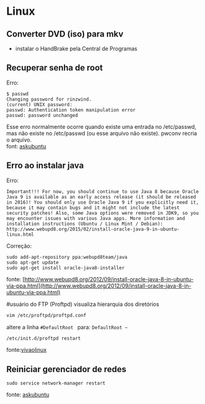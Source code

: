 # Linux

## Converter DVD (iso) para mkv
- instalar o HandBrake pela Central de Programas

## Recuperar senha de root
Erro: 
```
$ passwd
Changing password for rinzwind.
(current) UNIX password: 
passwd: Authentication token manipulation error
passwd: password unchanged
```
Esse erro normalmente ocorre quando existe uma entrada no /etc/passwd, mas não existe no /etc/passwd (ou esse arquivo não existe).
pwconv recria o arquivo.   
font: [askubuntu](http://askubuntu.com/questions/57620/getting-an-authentication-token-manipulation-error-when-trying-to-change-my-us)

## Erro ao instalar java
Erro: 
```
Important!!! For now, you should continue to use Java 8 because Oracle Java 9 is available as an early access release (it should be released in 2016)! You should only use Oracle Java 9 if you explicitly need it, because it may contain bugs and it might not include the latest security patches! Also, some Java options were removed in JDK9, so you may encounter issues with various Java apps. More information and installation instructions (Ubuntu / Linux Mint / Debian): http://www.webupd8.org/2015/02/install-oracle-java-9-in-ubuntu-linux.html
```

Correção:
```
sudo add-apt-repository ppa:webupd8team/java
sudo apt-get update
sudo apt-get install oracle-java8-installer
```

fonte: [http://www.webupd8.org/2012/09/install-oracle-java-8-in-ubuntu-via-ppa.html](http://www.webupd8.org/2012/09/install-oracle-java-8-in-ubuntu-via-ppa.html)

#usuário do FTP (Proftpd) visualiza hierarquia dos diretórios
```sh
vim /etc/proftpd/proftpd.conf 
```
altere a linha `#DefaultRoot ` para: `DefaultRoot ~`    
```sh
/etc/init.d/proftpd restart
```
fonte:[vivaolinux](https://www.vivaolinux.com.br/dica/ProFTPD-Enjaulando-usuarios-no-diretorio-HOME/)

## Reiniciar gerenciador de redes
```
sudo service network-manager restart
```
fonte: [askubuntu](http://askubuntu.com/questions/271387/how-to-restart-wifi-connection)
